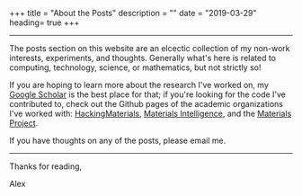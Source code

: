 +++
title = "About the Posts"
description = ""
date = "2019-03-29"
heading= true
+++

---

The posts section on this website are an elcectic collection of my non-work interests, experiments, and thoughts. Generally what's here is related to computing, technology, science, or mathematics, but not strictly so! 

If you are hoping to learn more about the research I've worked on, my [Google Scholar](https://scholar.google.com/citations?user=SqGIG_wAAAAJ&hl=en) is the best place for that; if you're looking for the code I've contributed to, check out the Github pages of the academic organizations I've worked with: [HackingMaterials](https://github.com/hackingmaterials), [Materials Intelligence](https://github.com/materialsintelligence), and the [Materials Project](https://github.com/materialsproject). 


If you have thoughts on any of the posts, please email me. 


---

Thanks for reading,

Alex
